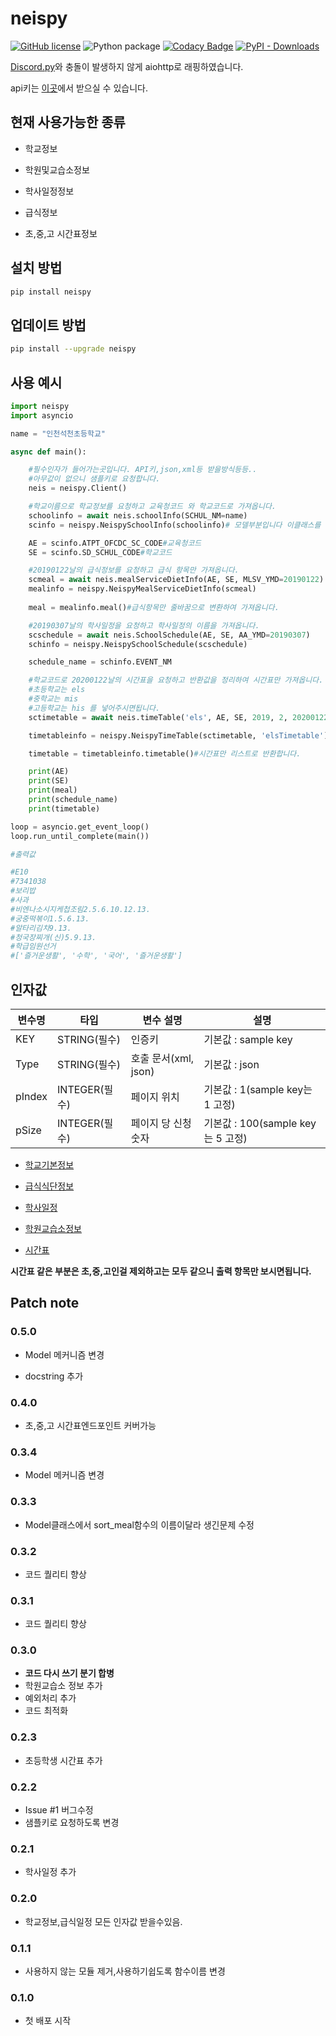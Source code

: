 # neispy

[![GitHub license](https://img.shields.io/github/license/SaidBySolo/neispy)](https://github.com/SaidBySolo/neispy/blob/master/LICENSE)
![Python package](https://github.com/SaidBySolo/neispy/workflows/Python%20package/badge.svg)
[![Codacy Badge](https://api.codacy.com/project/badge/Grade/26f53a7e434c4f079415ab23cb51700d)](https://app.codacy.com/manual/SaidBySolo/neispy/dashboard)
[![PyPI - Downloads](https://img.shields.io/pypi/dm/neispy)](https://pypi.org/project/neispy/)

[Discord.py](https://github.com/Rapptz/discord.py)와 충돌이 발생하지 않게 aiohttp로 래핑하였습니다.

api키는 [이곳](https://open.neis.go.kr/portal/guide/actKeyPage.do)에서 받으실 수 있습니다.    

## 현재 사용가능한 종류

* 학교정보

* 학원및교습소정보

* 학사일정정보

* 급식정보

* 초,중,고 시간표정보

## 설치 방법

```sh
pip install neispy
```

## 업데이트 방법

```sh
pip install --upgrade neispy
```

## 사용 예시

```py
import neispy
import asyncio

name = "인천석천초등학교"

async def main():

    #필수인자가 들어가는곳입니다. API키,json,xml등 받을방식등등..
    #아무값이 없으니 샘플키로 요청합니다.
    neis = neispy.Client()

    #학교이름으로 학교정보를 요청하고 교육청코드 와 학교코드로 가져옵니다.
    schoolinfo = await neis.schoolInfo(SCHUL_NM=name)
    scinfo = neispy.NeispySchoolInfo(schoolinfo)# 모델부분입니다 이클래스를 이용하여 밑에 변수와같이 쉽게 가져올수있습니다.

    AE = scinfo.ATPT_OFCDC_SC_CODE#교육청코드
    SE = scinfo.SD_SCHUL_CODE#학교코드

    #20190122날의 급식정보를 요청하고 급식 항목만 가져옵니다.
    scmeal = await neis.mealServiceDietInfo(AE, SE, MLSV_YMD=20190122)
    mealinfo = neispy.NeispyMealServiceDietInfo(scmeal)
    
    meal = mealinfo.meal()#급식항목만 줄바꿈으로 변환하여 가져옵니다.

    #20190307날의 학사일정을 요청하고 학사일정의 이름을 가져옵니다.
    scschedule = await neis.SchoolSchedule(AE, SE, AA_YMD=20190307)
    schinfo = neispy.NeispySchoolSchedule(scschedule)

    schedule_name = schinfo.EVENT_NM

    #학교코드로 20200122날의 시간표을 요청하고 반환값을 정리하여 시간표만 가져옵니다.
    #초등학교는 els
    #중학교는 mis
    #고등학교는 his 를 넣어주시면됩니다.
    sctimetable = await neis.timeTable('els', AE, SE, 2019, 2, 20200122, 1, 1)

    timetableinfo = neispy.NeispyTimeTable(sctimetable, 'elsTimetable')#초,중,고학교를 정해주셔야합니다.

    timetable = timetableinfo.timetable()#시간표만 리스트로 반환합니다.

    print(AE)
    print(SE)
    print(meal)
    print(schedule_name)
    print(timetable)

loop = asyncio.get_event_loop()
loop.run_until_complete(main())

#출력값

#E10
#7341038
#보리밥
#사과
#비엔나소시지케첩조림2.5.6.10.12.13.
#궁중떡볶이1.5.6.13.
#알타리김치9.13.
#청국장찌개(신)5.9.13.
#학급임원선거
#['즐거운생활', '수학', '국어', '즐거운생활']
```

## 인자값

|변수명|타입|변수 설명|설명|
|---|-----|------|---------|
|KEY|STRING(필수)|인증키|기본값 : sample key|
|Type|STRING(필수)|호출 문서(xml, json)|기본값 : json|
|pIndex|INTEGER(필수)|페이지 위치|기본값 : 1(sample key는 1 고정)|
|pSize|INTEGER(필수)|페이지 당 신청 숫자|기본값 : 100(sample key는 5 고정)|

* [학교기본정보](https://open.neis.go.kr/portal/data/service/selectServicePage.do?page=1&rows=10&sortColumn=&sortDirection=&infId=OPEN17020190531110010104913&infSeq=2#2)

* [급식식단정보](https://open.neis.go.kr/portal/data/service/selectServicePage.do?page=1&rows=10&sortColumn=&sortDirection=&infId=OPEN17320190722180924242823&infSeq=2#2)

* [학사일정](https://open.neis.go.kr/portal/data/service/selectServicePage.do?page=1&rows=10&sortColumn=&sortDirection=&infId=OPEN17220190722175038389180&infSeq=2#2)

* [학원교습소정보](https://open.neis.go.kr/portal/data/service/selectServicePage.do?page=1&rows=10&sortColumn=&sortDirection=&infId=OPEN15920190423094641415608&infSeq=2)

* [시간표](https://open.neis.go.kr/portal/data/service/selectServicePage.do?page=1&rows=10&sortColumn=&sortDirection=&infId=OPEN15020190408160341416743&infSeq=2)

**시간표 같은 부분은 초,중,고인걸 제외하고는 모두 같으니 출력 항목만 보시면됩니다.**

## Patch note

### 0.5.0

* Model 메커니즘 변경

* docstring 추가

### 0.4.0

* 초,중,고 시간표엔드포인트 커버가능

### 0.3.4

* Model 메커니즘 변경

### 0.3.3

* Model클래스에서 sort_meal함수의 이름이달라 생긴문제 수정

### 0.3.2

* 코드 퀄리티 향상

### 0.3.1

* 코드 퀄리티 향상

### 0.3.0

* **코드 다시 쓰기 분기 합병**
* 학원교습소 정보 추가
* 예외처리 추가
* 코드 최적화

### 0.2.3

* 초등학생 시간표 추가

### 0.2.2

* Issue #1 버그수정
* 샘플키로 요청하도록 변경

### 0.2.1

* 학사일정 추가

### 0.2.0

* 학교정보,급식일정 모든 인자값 받을수있음.

### 0.1.1

* 사용하지 않는 모듈 제거,사용하기쉽도록 함수이름 변경

### 0.1.0

* 첫 배포 시작
